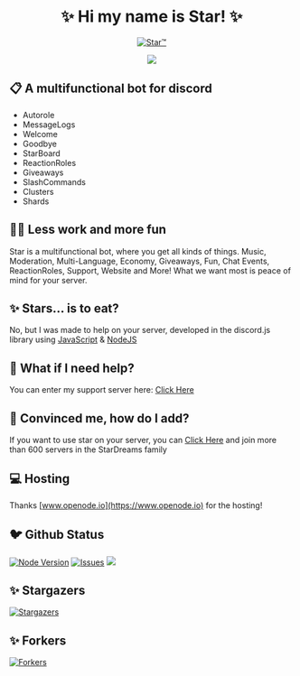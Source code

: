 <h1 align="center">✨ Hi my name is Star! ✨</h1>
<p align="center">
<a href="https://top.gg/bot/719524114536333342">
    <img src="https://top.gg/api/widget/719524114536333342.svg" alt="Star™" />
</a>
</p>

<p align="center">
<a href='https://infinitybotlist.com/bots/719524114536333342' title='widget'> <img src='https://infinitybotlist.com/bots/719524114536333342/widget?size=large'></img></a>
</p>

## 📋 A multifunctional bot for discord

- Autorole
- MessageLogs
- Welcome
- Goodbye
- StarBoard
- ReactionRoles
- Giveaways
- SlashCommands
- Clusters
- Shards

## 👨‍💻 Less work and more fun

Star is a multifunctional bot, where you get all kinds of things. Music, Moderation, Multi-Language, Economy, Giveaways, Fun, Chat Events, ReactionRoles, Support, Website and More! What we want most is peace of mind for your server.

## ✨ Stars... is to eat?

No, but I was made to help on your server, developed in the discord.js library using [JavaScript](https://developer.mozilla.org/en-US/docs/Web/JavaScript) & [NodeJS](https://nodejs.org/en/)

## 💁 What if I need help?

You can enter my support server here: [Click Here](https://discord.gg/2pFH6Yy)

## 🥳 Convinced me, how do I add?

If you want to use star on your server, you can [Click Here](https://discord.com/oauth2/authorize?client_id=719524114536333342&scope=bot&permissions=805432446) and join more than 600 servers in the StarDreams family

## 💻 Hosting

Thanks [www.openode.io](https://www.openode.io) for the hosting!

## 🐦 Github Status

[![Node Version](https://img.shields.io/badge/Node.JS-43853D.svg?style=for-the-badge&logo=node.js&logoColor=white)](https://nodejs.org/en/download/) [![Issues](https://img.shields.io/github/issues/yADGithub/starbot?style=for-the-badge&color=green)](https://github.com/yADGithub/starbot/issues) [![](https://img.shields.io/github/issues-pr/yADGithub/starbot?style=for-the-badge&color=green)](https://github.com/yADGithub/starbot/pulls)

## ✨ Stargazers

[![Stargazers](https://reporoster.com/stars/stardiscordbot/starbot)](https://github.com/stardiscordbot/starbot/stargazers)

## ✨ Forkers

[![Forkers](https://reporoster.com/forks/stardiscordbot/starbot)](https://github.com/stardiscordbot/starbot/network/members)
